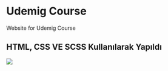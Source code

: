 <h1> Udemig Course</h1>

Website for Udemig Course

<h2> HTML, CSS VE SCSS Kullanılarak Yapıldı</h2>

![](udemigCourse.gif)
